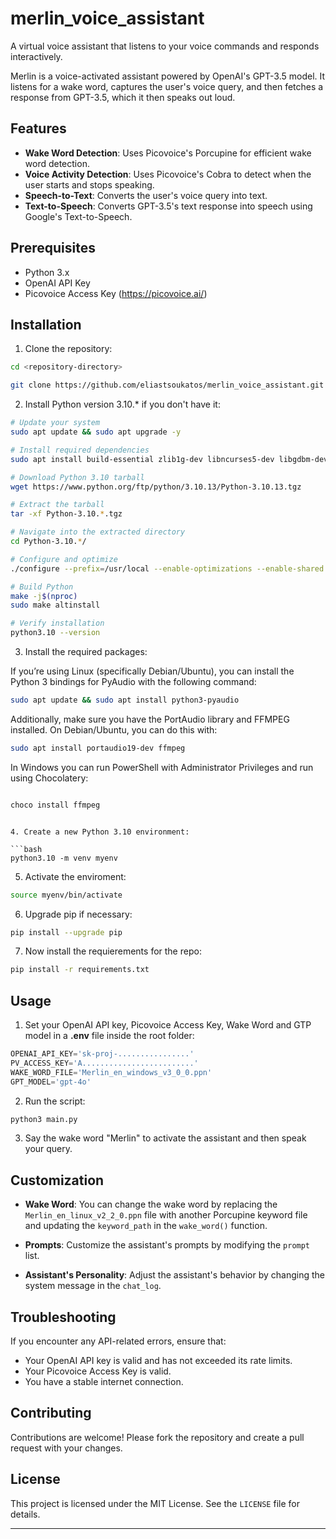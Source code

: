 # merlin_voice_assistant

A virtual voice assistant that listens to your voice commands and responds interactively.

Merlin is a voice-activated assistant powered by OpenAI's GPT-3.5 model. It listens for a wake word, captures the user's voice query, and then fetches a response from GPT-3.5, which it then speaks out loud.

## Features

- **Wake Word Detection**: Uses Picovoice's Porcupine for efficient wake word detection.
- **Voice Activity Detection**: Uses Picovoice's Cobra to detect when the user starts and stops speaking.
- **Speech-to-Text**: Converts the user's voice query into text.
- **Text-to-Speech**: Converts GPT-3.5's text response into speech using Google's Text-to-Speech.

## Prerequisites

- Python 3.x
- OpenAI API Key
- Picovoice Access Key (https://picovoice.ai/)

## Installation

1. Clone the repository:

```bash
cd <repository-directory>
```

```bash
git clone https://github.com/eliastsoukatos/merlin_voice_assistant.git
```

2. Install Python version 3.10.* if you don't have it:

```bash
# Update your system
sudo apt update && sudo apt upgrade -y

# Install required dependencies
sudo apt install build-essential zlib1g-dev libncurses5-dev libgdbm-dev libnss3-dev libssl-dev libreadline-dev libffi-dev libsqlite3-dev wget libbz2-dev

# Download Python 3.10 tarball
wget https://www.python.org/ftp/python/3.10.13/Python-3.10.13.tgz

# Extract the tarball
tar -xf Python-3.10.*.tgz

# Navigate into the extracted directory
cd Python-3.10.*/

# Configure and optimize
./configure --prefix=/usr/local --enable-optimizations --enable-shared LDFLAGS="-Wl,-rpath /usr/local/lib"

# Build Python
make -j$(nproc)
sudo make altinstall

# Verify installation
python3.10 --version
```

3. Install the required packages:

If you’re using Linux (specifically Debian/Ubuntu), you can install the Python 3 bindings for PyAudio with the following command:

```bash
sudo apt update && sudo apt install python3-pyaudio
```

Additionally, make sure you have the PortAudio library and FFMPEG installed. On Debian/Ubuntu, you can do this with:

```bash
sudo apt install portaudio19-dev ffmpeg

```

In Windows you can run PowerShell with Administrator Privileges and run using Chocolatery:

```bash

choco install ffmpeg


```

```

4. Create a new Python 3.10 environment:

```bash
python3.10 -m venv myenv
```

5. Activate the enviroment:

```bash
source myenv/bin/activate
```

6. Upgrade pip if necessary:

```bash
pip install --upgrade pip
```

7. Now install the requierements for the repo:

```bash
pip install -r requirements.txt
```

## Usage

1. Set your OpenAI API key, Picovoice Access Key, Wake Word and GTP model in a **.env** file inside the root folder:

```python
OPENAI_API_KEY='sk-proj-................'
PV_ACCESS_KEY='A.........................'
WAKE_WORD_FILE='Merlin_en_windows_v3_0_0.ppn'
GPT_MODEL='gpt-4o'
```

2. Run the script:

```bash
python3 main.py
```

3. Say the wake word "Merlin" to activate the assistant and then speak your query.

## Customization

- **Wake Word**: You can change the wake word by replacing the `Merlin_en_linux_v2_2_0.ppn` file with another Porcupine keyword file and updating the `keyword_path` in the `wake_word()` function.

- **Prompts**: Customize the assistant's prompts by modifying the `prompt` list.

- **Assistant's Personality**: Adjust the assistant's behavior by changing the system message in the `chat_log`.

## Troubleshooting

If you encounter any API-related errors, ensure that:

- Your OpenAI API key is valid and has not exceeded its rate limits.
- Your Picovoice Access Key is valid.
- You have a stable internet connection.

## Contributing

Contributions are welcome! Please fork the repository and create a pull request with your changes.

## License

This project is licensed under the MIT License. See the `LICENSE` file for details.

---
